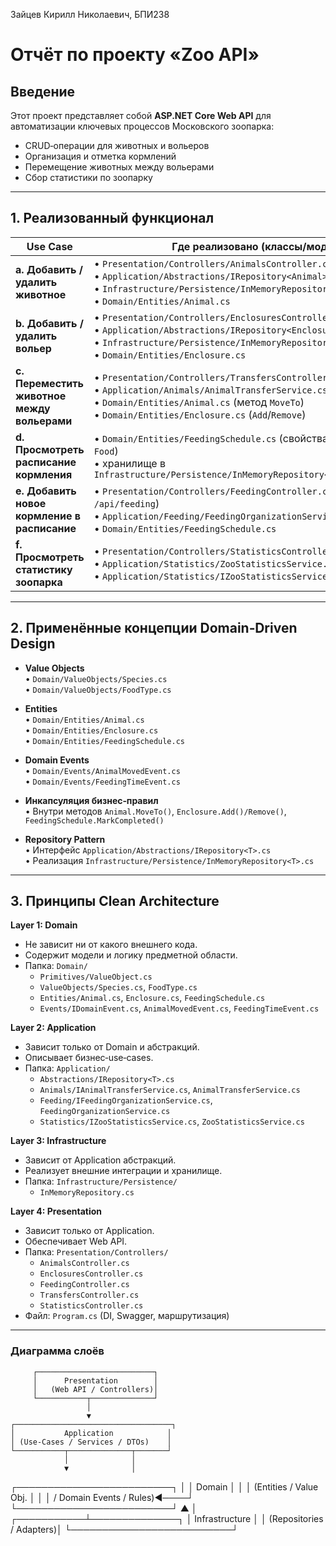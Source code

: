 Зайцев Кирилл Николаевич, БПИ238

# Отчёт по проекту «Zoo API»

## Введение
Этот проект представляет собой **ASP.NET Core Web API** для автоматизации ключевых процессов Московского зоопарка:  
- CRUD‑операции для животных и вольеров  
- Организация и отметка кормлений  
- Перемещение животных между вольерами  
- Сбор статистики по зоопарку  

---

## 1. Реализованный функционал

| Use Case                                                     | Где реализовано (классы/модули)                                                                                                                                           |
|--------------------------------------------------------------|--------------------------------------------------------------------------------------------------------------------------------------------------------------------------|
| **a. Добавить / удалить животное**                           | • `Presentation/Controllers/AnimalsController.cs`<br>• `Application/Abstractions/IRepository<Animal>.cs`<br>• `Infrastructure/Persistence/InMemoryRepository<Animal>.cs`<br>• `Domain/Entities/Animal.cs` |
| **b. Добавить / удалить вольер**                             | • `Presentation/Controllers/EnclosuresController.cs`<br>• `Application/Abstractions/IRepository<Enclosure>.cs`<br>• `Infrastructure/Persistence/InMemoryRepository<Enclosure>.cs`<br>• `Domain/Entities/Enclosure.cs` |
| **c. Переместить животное между вольерами**                  | • `Presentation/Controllers/TransfersController.cs`<br>• `Application/Animals/AnimalTransferService.cs`<br>• `Domain/Entities/Animal.cs` (метод `MoveTo`)<br>• `Domain/Entities/Enclosure.cs` (`Add`/`Remove`) |
| **d. Просмотреть расписание кормления**                      | • `Domain/Entities/FeedingSchedule.cs` (свойства `AnimalId`, `Time`, `Food`)<br>• хранилище в `Infrastructure/Persistence/InMemoryRepository<FeedingSchedule>.cs`             |
| **e. Добавить новое кормление в расписание**                 | • `Presentation/Controllers/FeedingController.cs` (POST `/api/feeding`)<br>• `Application/Feeding/FeedingOrganizationService.cs`<br>• `Domain/Entities/FeedingSchedule.cs`     |
| **f. Просмотреть статистику зоопарка**                       | • `Presentation/Controllers/StatisticsController.cs`<br>• `Application/Statistics/ZooStatisticsService.cs`<br>• `Application/Statistics/IZooStatisticsService.cs`            |

---

## 2. Применённые концепции Domain‑Driven Design

- **Value Objects**  
  • `Domain/ValueObjects/Species.cs`  
  • `Domain/ValueObjects/FoodType.cs`  

- **Entities**  
  • `Domain/Entities/Animal.cs`  
  • `Domain/Entities/Enclosure.cs`  
  • `Domain/Entities/FeedingSchedule.cs`  

- **Domain Events**  
  • `Domain/Events/AnimalMovedEvent.cs`  
  • `Domain/Events/FeedingTimeEvent.cs`  

- **Инкапсуляция бизнес‑правил**  
  • Внутри методов `Animal.MoveTo()`, `Enclosure.Add()/Remove()`, `FeedingSchedule.MarkCompleted()`  

- **Repository Pattern**  
  • Интерфейс `Application/Abstractions/IRepository<T>.cs`  
  • Реализация `Infrastructure/Persistence/InMemoryRepository<T>.cs`  

---

## 3. Принципы Clean Architecture

**Layer 1: Domain**  
- Не зависит ни от какого внешнего кода.  
- Содержит модели и логику предметной области.  
- Папка: `Domain/`  
  - `Primitives/ValueObject.cs`  
  - `ValueObjects/Species.cs`, `FoodType.cs`  
  - `Entities/Animal.cs`, `Enclosure.cs`, `FeedingSchedule.cs`  
  - `Events/IDomainEvent.cs`, `AnimalMovedEvent.cs`, `FeedingTimeEvent.cs`  

**Layer 2: Application**  
- Зависит только от Domain и абстракций.  
- Описывает бизнес‑use‑cases.  
- Папка: `Application/`  
  - `Abstractions/IRepository<T>.cs`  
  - `Animals/IAnimalTransferService.cs`, `AnimalTransferService.cs`  
  - `Feeding/IFeedingOrganizationService.cs`, `FeedingOrganizationService.cs`  
  - `Statistics/IZooStatisticsService.cs`, `ZooStatisticsService.cs`  

**Layer 3: Infrastructure**  
- Зависит от Application абстракций.  
- Реализует внешние интеграции и хранилище.  
- Папка: `Infrastructure/Persistence/`  
  - `InMemoryRepository.cs`  

**Layer 4: Presentation**  
- Зависит только от Application.  
- Обеспечивает Web API.  
- Папка: `Presentation/Controllers/`  
  - `AnimalsController.cs`  
  - `EnclosuresController.cs`  
  - `FeedingController.cs`  
  - `TransfersController.cs`  
  - `StatisticsController.cs`  
- Файл: `Program.cs` (DI, Swagger, маршрутизация)

---

### Диаграмма слоёв

         ┌──────────────────────────┐
         │      Presentation        │
         │   (Web API / Controllers)│
         └───────────┬──────────────┘
                     │
                     ▼
    ┌───────────────────────────────────┐
    │           Application            │
    │ (Use‑Cases / Services / DTOs)    │
    └───────────┬──────────────┬───────┘
                │              │
                ▼              │
┌─────────────────────────┐     │
│         Domain          │     │
│ (Entities / Value Obj.  │     │
│  / Domain Events / Rules)◄────┘
└─────────────────────────┘
                ▲
                │
    ┌───────────┴──────────────┐
    │      Infrastructure      │
    │ (Repositories / Adapters)│
    └──────────────────────────┘

